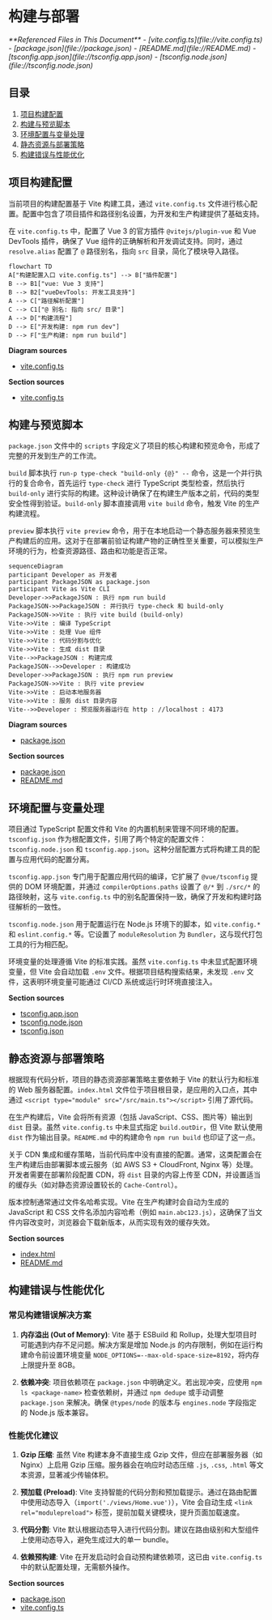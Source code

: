 # 构建与部署

<cite>
**Referenced Files in This Document**   
- [vite.config.ts](file://vite.config.ts)
- [package.json](file://package.json)
- [README.md](file://README.md)
- [tsconfig.app.json](file://tsconfig.app.json)
- [tsconfig.node.json](file://tsconfig.node.json)
</cite>

## 目录
1. [项目构建配置](#项目构建配置)
2. [构建与预览脚本](#构建与预览脚本)
3. [环境配置与变量处理](#环境配置与变量处理)
4. [静态资源与部署策略](#静态资源与部署策略)
5. [构建错误与性能优化](#构建错误与性能优化)

## 项目构建配置

当前项目的构建配置基于 Vite 构建工具，通过 `vite.config.ts` 文件进行核心配置。配置中包含了项目插件和路径别名设置，为开发和生产构建提供了基础支持。

在 `vite.config.ts` 中，配置了 Vue 3 的官方插件 `@vitejs/plugin-vue` 和 Vue DevTools 插件，确保了 Vue 组件的正确解析和开发调试支持。同时，通过 `resolve.alias` 配置了 `@` 路径别名，指向 `src` 目录，简化了模块导入路径。

```mermaid
flowchart TD
A["构建配置入口 vite.config.ts"] --> B["插件配置"]
B --> B1["vue: Vue 3 支持"]
B --> B2["vueDevTools: 开发工具支持"]
A --> C["路径解析配置"]
C --> C1["@ 别名: 指向 src/ 目录"]
A --> D["构建流程"]
D --> E["开发构建: npm run dev"]
D --> F["生产构建: npm run build"]
```

**Diagram sources**
- [vite.config.ts](file://vite.config.ts#L1-L17)

**Section sources**
- [vite.config.ts](file://vite.config.ts#L1-L17)

## 构建与预览脚本

`package.json` 文件中的 `scripts` 字段定义了项目的核心构建和预览命令，形成了完整的开发到生产的工作流。

`build` 脚本执行 `run-p type-check "build-only {@}" --` 命令，这是一个并行执行的复合命令，首先运行 `type-check` 进行 TypeScript 类型检查，然后执行 `build-only` 进行实际的构建。这种设计确保了在构建生产版本之前，代码的类型安全性得到验证。`build-only` 脚本直接调用 `vite build` 命令，触发 Vite 的生产构建流程。

`preview` 脚本执行 `vite preview` 命令，用于在本地启动一个静态服务器来预览生产构建后的应用。这对于在部署前验证构建产物的正确性至关重要，可以模拟生产环境的行为，检查资源路径、路由和功能是否正常。

```mermaid
sequenceDiagram
participant Developer as 开发者
participant PackageJSON as package.json
participant Vite as Vite CLI
Developer->>PackageJSON : 执行 npm run build
PackageJSON->>PackageJSON : 并行执行 type-check 和 build-only
PackageJSON->>Vite : 执行 vite build (build-only)
Vite->>Vite : 编译 TypeScript
Vite->>Vite : 处理 Vue 组件
Vite->>Vite : 代码分割与优化
Vite->>Vite : 生成 dist 目录
Vite-->>PackageJSON : 构建完成
PackageJSON-->>Developer : 构建成功
Developer->>PackageJSON : 执行 npm run preview
PackageJSON->>Vite : 执行 vite preview
Vite->>Vite : 启动本地服务器
Vite->>Vite : 服务 dist 目录内容
Vite-->>Developer : 预览服务器运行在 http : //localhost : 4173
```

**Diagram sources**
- [package.json](file://package.json#L10-L15)

**Section sources**
- [package.json](file://package.json#L10-L24)
- [README.md](file://README.md#L40-L42)

## 环境配置与变量处理

项目通过 TypeScript 配置文件和 Vite 的内置机制来管理不同环境的配置。`tsconfig.json` 作为根配置文件，引用了两个特定的配置文件：`tsconfig.node.json` 和 `tsconfig.app.json`。这种分层配置方式将构建工具的配置与应用代码的配置分离。

`tsconfig.app.json` 专门用于配置应用代码的编译，它扩展了 `@vue/tsconfig` 提供的 DOM 环境配置，并通过 `compilerOptions.paths` 设置了 `@/*` 到 `./src/*` 的路径映射，这与 `vite.config.ts` 中的别名配置保持一致，确保了开发和构建时路径解析的一致性。

`tsconfig.node.json` 用于配置运行在 Node.js 环境下的脚本，如 `vite.config.*` 和 `eslint.config.*` 等。它设置了 `moduleResolution` 为 `Bundler`，这与现代打包工具的行为相匹配。

环境变量的处理遵循 Vite 的标准实践。虽然 `vite.config.ts` 中未显式配置环境变量，但 Vite 会自动加载 `.env` 文件。根据项目结构搜索结果，未发现 `.env` 文件，这表明环境变量可能通过 CI/CD 系统或运行时环境直接注入。

**Section sources**
- [tsconfig.app.json](file://tsconfig.app.json#L1-L12)
- [tsconfig.node.json](file://tsconfig.node.json#L1-L19)
- [tsconfig.json](file://tsconfig.json#L1-L10)

## 静态资源与部署策略

根据现有代码分析，项目的静态资源部署策略主要依赖于 Vite 的默认行为和标准的 Web 服务器配置。`index.html` 文件位于项目根目录，是应用的入口点，其中通过 `<script type="module" src="/src/main.ts"></script>` 引用了源代码。

在生产构建后，Vite 会将所有资源（包括 JavaScript、CSS、图片等）输出到 `dist` 目录。虽然 `vite.config.ts` 中未显式指定 `build.outDir`，但 Vite 默认使用 `dist` 作为输出目录。`README.md` 中的构建命令 `npm run build` 也印证了这一点。

关于 CDN 集成和缓存策略，当前代码库中没有直接的配置。通常，这类配置会在生产构建后由部署脚本或云服务（如 AWS S3 + CloudFront, Nginx 等）处理。开发者需要在部署阶段配置 CDN，将 `dist` 目录的内容上传至 CDN，并设置适当的缓存头（如对静态资源设置较长的 `Cache-Control`）。

版本控制通常通过文件名哈希实现。Vite 在生产构建时会自动为生成的 JavaScript 和 CSS 文件名添加内容哈希（例如 `main.abc123.js`），这确保了当文件内容改变时，浏览器会下载新版本，从而实现有效的缓存失效。

**Section sources**
- [index.html](file://index.html#L1-L12)
- [README.md](file://README.md#L40-L42)

## 构建错误与性能优化

### 常见构建错误解决方案

1.  **内存溢出 (Out of Memory)**: Vite 基于 ESBuild 和 Rollup，处理大型项目时可能遇到内存不足问题。解决方案是增加 Node.js 的内存限制，例如在运行构建命令前设置环境变量 `NODE_OPTIONS=--max-old-space-size=8192`，将内存上限提升至 8GB。

2.  **依赖冲突**: 项目依赖项在 `package.json` 中明确定义。若出现冲突，应使用 `npm ls <package-name>` 检查依赖树，并通过 `npm dedupe` 或手动调整 `package.json` 来解决。确保 `@types/node` 的版本与 `engines.node` 字段指定的 Node.js 版本兼容。

### 性能优化建议

1.  **Gzip 压缩**: 虽然 Vite 构建本身不直接生成 Gzip 文件，但应在部署服务器（如 Nginx）上启用 Gzip 压缩。服务器会在响应时动态压缩 `.js`, `.css`, `.html` 等文本资源，显著减少传输体积。

2.  **预加载 (Preload)**: Vite 支持智能的代码分割和预加载提示。通过在路由配置中使用动态导入（`import('./views/Home.vue')`），Vite 会自动生成 `<link rel="modulepreload">` 标签，提前加载关键模块，提升页面加载速度。

3.  **代码分割**: Vite 默认根据动态导入进行代码分割。建议在路由级别和大型组件上使用动态导入，避免生成过大的单一 bundle。

4.  **依赖预构建**: Vite 在开发启动时会自动预构建依赖项，这已由 `vite.config.ts` 中的默认配置处理，无需额外操作。

**Section sources**
- [package.json](file://package.json#L10-L24)
- [vite.config.ts](file://vite.config.ts#L1-L17)
